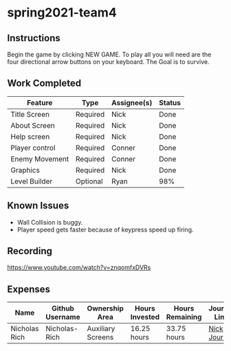 # spring2021-team4

## Instructions
Begin the game by clicking NEW GAME. To play all you will need are the four directional arrow buttons on your keyboard. The Goal is to survive.

## Work Completed
| Feature | Type | Assignee(s) | Status |
|---------|------|-------------|--------|
|Title Screen | Required | Nick | Done |
|About Screen | Required | Nick | Done |
|Help screen | Required | Nick | Done |
|Player control | Required | Conner| Done |
|Enemy Movement | Required | Conner | Done |
|Graphics | Required | Nick | Done |
| Level Builder | Optional | Ryan | 98% |

## Known Issues
* Wall Collision is buggy.
* Player speed gets faster because of keypress speed up firing.

## Recording
https://www.youtube.com/watch?v=znqomfxDVRs

## Expenses
| Name | Github Username | Ownership Area | Hours Invested | Hours Remaining | Journal Link |
| ---- | --------------- | -------------- | -------------- | --------------- | ------------ |
| Nicholas Rich | Nicholas-Rich | Auxiliary Screens | 16.25 hours | 33.75 hours | [Nick Journal](https://github.com/bjucps209/spring2021-team4/wiki/RichJournal) |
